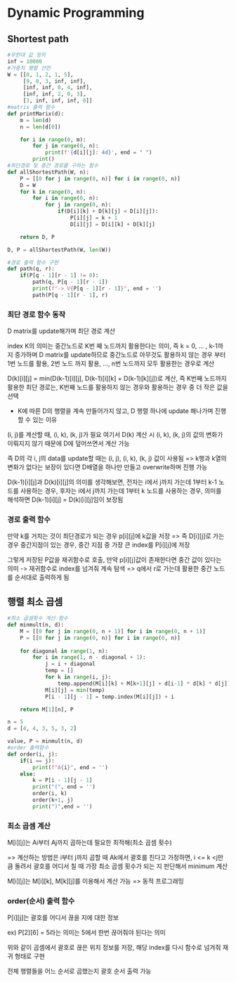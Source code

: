 # Dynamic Programming
## Shortest path
``` python
#무한대 값 정의
inf = 10000
#가중치 행렬 선언
W = [[0, 1, 2, 1, 5],
     [9, 0, 3, inf, inf],
     [inf, inf, 0, 4, inf],
     [inf, inf, 2, 0, 3],
     [3, inf, inf, inf, 0]]
#matrix 출력 함수
def printMarix(d):
    m = len(d)
    n = len(d[0])

    for i in range(0, m):
        for j in range(0, n):
            print(f'{d[i][j]: 4d}', end = " ")
        print()
#최단경로 및 중간 경로를 구하는 함수
def allShortestPath(W, n):
    P = [[0 for j in range(0, n)] for i in range(0, n)]
    D = W
    for k in range(0, n):
        for i in range(0, n):
            for j in range(0, n):
                if(D[i][k] + D[k][j] < D[i][j]):
                    P[i][j] = k + 1
                    D[i][j] = D[i][k] + D[k][j]

    return D, P

D, P = allShortestPath(W, len(W))

#경로 출력 함수 구현
def path(q, r):
    if(P[q - 1][r - 1] != 0):
        path(q, P[q - 1][r - 1])
        print(f"-> V{P[q - 1][r - 1]}", end = '')
        path(P[q - 1][r - 1], r)
```
### 최단 경로 함수 동작

D matrix를 update해가며 최단 경로 계산

index K의 의미는 중간노드로 K번 째 노드까지 활용한다는 의미, 즉 k = 0, ... , k-1까지 증가하며 D matrix를 update하므로 중간노드로 아무것도 활용하지 않는 경우 부터
1번 노드를 활용, 2번 노드 까지 활용, ..., n번 노드까지 모두 활용한는 경우로 계산

D(k)[i][j] = min(D(k-1)[i][j], D(k-1)[i][k] + D(k-1)[k][j])로 계산, 즉 K번째 노드까지 활용한 최단 경로는, K번째 노드를 활용하지 않는 경우와 활용하는 경우 중 더 작은 값을 선택

- K에 따른 D의 행렬을 계속 만들어가지 않고, D 행렬 하나에 update 해나가며 진행할 수 있는 이유

(i, j)를 계산할 때, (i, k), (k, j)가 필요 여기서 D(k) 계산 시 (i, k), (k, j)의 값의 변화가 이뤄지지 않기 때문에 D에 덮어쓰면서 계산 가능

즉 D의 각 i, j의 data를 update할 때는 (i, j), (i, k), (k, j) 값이 사용됨 => k행과 k열의 변화가 없다는 보장이 있다면 D배열을 하나만 만들고 overwrite하며 진행 가능

D(k-1)[i][j]과 D(k)[i][j]의 의미를 생각해보면, 전자는 i에서 j까지 가는데 1부터 k-1 노드를 사용하는 경우, 후자는 i에서 j까지 가는데 1부터 k 노드를 사용하는 경우, 의미를 해석하면 D(k-1)[i][j] = D(k)[i][j]임이 보장됨


### 경로 출력 함수
만약 k를 거치는 것이 최단경로가 되는 경우 p[i][j]에 k값을 저장 => 즉 D[i][j]로 가는 경우 중간지점이 있는 경우, 중간 지점 중 가장 큰 index를 P[i][j]에 저장

그렇게 저장된 P값을 재귀함수로 호출, 만약 p[i][j]값이 존재한다면 중간 값이 있다는 의미 -> 재귀함수로 index를 넘겨줘 계속 탐색 => q에서 r로 가는데 활용한 중간 노드를 순서대로 출력하게 됨

## 행렬 최소 곱셈
``` python
#최소 곱셈횟수 계산 함수
def minmult(n, d):
    M = [[0 for j in range(0, n + 1)] for i in range(0, n + 1)]
    P = [[0 for j in range(0, n)] for i in range(0, n)]
    
    for diagonal in range(1, n):
        for i in range(1, n - diagonal + 1):
            j = i + diagonal
            temp = []
            for k in range(i, j):
                temp.append(M[i][k] + M[k+1][j] + d[i-1] * d[k] * d[j])
            M[i][j] = min(temp)
            P[i - 1][j - 1] = temp.index(M[i][j]) + i

    return M[1][n], P

n = 5
d = [4, 4, 3, 5, 3, 2]

value, P = minmult(n, d)
#order 출력함수
def order(i, j):
    if(i == j):
        print(f"A{i}", end = '')
    else:
        k = P[i - 1][j - 1]
        print("(", end = '')
        order(i, k)
        order(k+1, j)
        print(")",end = '')
```
### 최소 곱셈 계산
M[i][j]는 Ai부터 Aj까지 곱하는데 필요한 최적해(최소 곱셈 횟수)

=> 계산하는 방법은 i부터 j까지 곱할 때 Ak에서 괄호를 친다고 가정하면, i <= k <j만큼 돌려서 괄호를 어디서 칠 때 가장 최소 곱셈 횟수가 되는 지 판단해서 minimum 계산

M[i][j]는 M[i][k], M[k][j]를 이용해서 계산 가능 => 동적 프로그래밍

### order(순서) 출력 함수
P[i][j]는 괄호를 어디서 끊을 지에 대한 정보

ex) P[2][6] = 5라는 의미는 5에서 한번 끊어줘야 된다는 의미

위와 같이 곱셈에서 괄호로 끊은 위치 정보를 저장, 해당 index를 다시 함수로 넘겨줘 재귀 형태로 구현

전체 행렬들을 어느 순서로 곱했는지 괄호 순서 출력 가능



